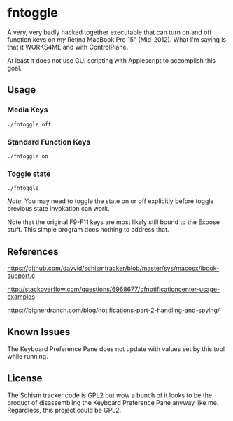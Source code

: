 # fntoggle

A very, very badly hacked together executable that can turn on and off function keys on *my* Retina MacBook Pro 15" (Mid-2012). What I'm saying is that it WORKS4ME and with ControlPlane.

At least it does not use GUI scripting with Applescript to accomplish this goal.

## Usage

### Media Keys

`./fntoggle off`

### Standard Function Keys

`./fntoggle on`

### Toggle state

`./fntoggle`

*Note*: You may need to toggle the state on or off explicitly before toggle previous state invokation can work.

Note that the original F9-F11 keys are most likely still bound to the Expose stuff. This simple program does nothing to address that.

## References

https://github.com/davvid/schismtracker/blob/master/sys/macosx/ibook-support.c

http://stackoverflow.com/questions/6968677/cfnotificationcenter-usage-examples

https://bignerdranch.com/blog/notifications-part-2-handling-and-spying/

## Known Issues

The Keyboard Preference Pane does not update with values set by this tool while running. 

## License
The Schism tracker code is GPL2 but wow a bunch of it looks to be the product of disassembling the Keyboard Preference Pane anyway like me. Regardless, this project could be GPL2.
